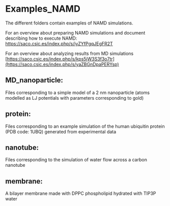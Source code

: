# Examples_NAMD
The different folders contain examples of NAMD simulations.

For an overview about preparing NAMD simulations and document describing how to execute NAMD:
https://saco.csic.es/index.php/s/iyZYfPgqJEgFR2T

For an overview about analyzing results from MD simulations
[https://saco.csic.es/index.php/s/kps5jW3S3f3o7tr](https://saco.csic.es/index.php/s/yaZBGnDpaPERYsp)


## MD_nanoparticle:

Files corresponding to a simple model of a 2 nm nanoparticle (atoms modelled as LJ potentials with parameters corresponding to gold)

## protein:

Files corresponding to an example simulation of the human ubiquitin protein (PDB code: 1UBQ) generated from experimental data

## nanotube:
Files corresponding to the simulation of water flow across a carbon nanotube

## membrane:
A bilayer membrane made with DPPC phospholipid hydrated with TIP3P water



